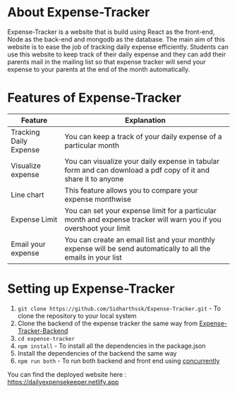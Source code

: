 # About Expense-Tracker
Expense-Tracker is a website that is build using React as the front-end, Node as the back-end and mongodb as the database.
The main aim of this website is to ease the job of tracking daily expense efficiently.
Students can use this website to keep track of their daily expense and they can add their parents mail in the mailing list so that expense tracker will send your expense to your parents at the end of the month automatically.

# Features of Expense-Tracker

| Feature | Explanation |
| ------- | ----------- |
| Tracking Daily Expense | You can keep a track of your daily expense of a particular month |
| Visualize expense | You can visualize your daily expense in tabular form and can download a pdf copy of it and share it to anyone |
| Line chart | This feature allows you to compare your expense monthwise |
| Expense Limit | You can set your expense limit for a particular month and expense tracker will warn you if you overshoot your limit |
| Email your expense | You can create an email list and your monthly expense will be send automatically to all the emails in your list |

# Setting up Expense-Tracker
  
  1. `git clone https://github.com/Sidharthssk/Expense-Tracker.git` - To clone the repository to your local system
  2.  Clone the backend of the expense tracker the same way from [Expense-Tracker-Backend](https://github.com/Sidharthssk/Expense-Tracker-backend)
  3.  `cd expense-tracker`
  4.  `npm install` - To install all the dependencies in the package.json
  5.  Install the dependencies of the backend the same way
  6.  `npm run both` - To run both backend and front end using [concurrently](https://www.npmjs.com/package/concurrently)
  
You can find the deployed website here : https://dailyexpensekeeper.netlify.app 
